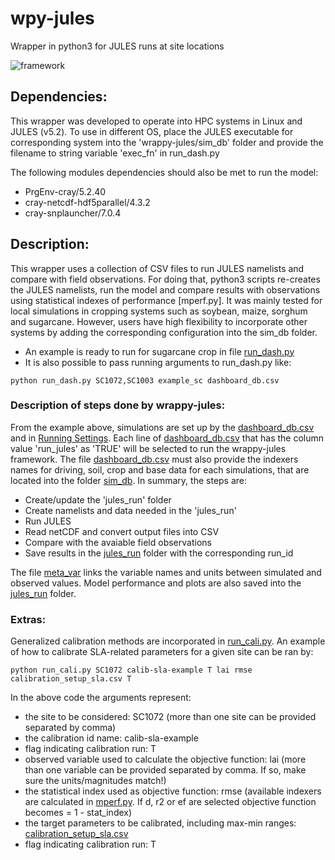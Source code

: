 # wpy-jules
Wrapper in python3 for JULES runs at site locations 

![framework](https://github.com/Murilodsv/wrappy-jules/blob/main/framework.png)

## Dependencies:

This wrapper was developed to operate into HPC systems in Linux and JULES (v5.2). To use in different OS, place the JULES executable for corresponding system into the 'wrappy-jules/sim_db' folder and provide the filename to string variable 'exec_fn' in run_dash.py

The following modules dependencies should also be met to run the model:

- PrgEnv-cray/5.2.40
- cray-netcdf-hdf5parallel/4.3.2
- cray-snplauncher/7.0.4

## Description:
This wrapper uses a collection of CSV files to run JULES namelists and compare with field observations. For doing that, python3 scripts re-creates the JULES namelists, run the model and compare results with observations using statistical indexes of performance [mperf.py]. 
It was mainly tested for local simulations in cropping systems such as soybean, maize, sorghum and sugarcane. However, users have high flexibility to incorporate other systems by adding the corresponding configuration into the sim_db folder.

- An example is ready to run for sugarcane crop in file [run_dash.py](https://github.com/Murilodsv/wrappy-jules/blob/main/run_dash.py)
- It is also possible to pass running arguments to run_dash.py like:

```
python run_dash.py SC1072,SC1003 example_sc dashboard_db.csv
```

### Description of steps done by wrappy-jules:
From the example above, simulations are set up by the [dashboard_db.csv](https://github.com/Murilodsv/wrappy-jules/blob/main/dashboard_db.csv) and in [Running Settings](https://github.com/Murilodsv/wrappy-jules/blob/277df71f1aa16bac6ed20ea0e596daff8624c0e6/run_dash.py#L18-L39). Each line of [dashboard_db.csv](https://github.com/Murilodsv/wrappy-jules/blob/main/dashboard_db.csv) that has the column value 'run_jules' as 'TRUE' will be selected to run the wrappy-jules framework. The file [dashboard_db.csv](https://github.com/Murilodsv/wrappy-jules/blob/main/dashboard_db.csv) must also provide the indexers names for driving, soil, crop and base data for each simulations, that are located into the folder [sim_db](https://github.com/Murilodsv/wrappy-jules/tree/main/sim_db). In summary, the steps are:
- Create/update the 'jules_run' folder
- Create namelists and data needed in the 'jules_run'
- Run JULES
- Read netCDF and convert output files into CSV
- Compare with the avaiable field observations
- Save results in the [jules_run](https://github.com/Murilodsv/wrappy-jules/tree/main/jules_run) folder with the corresponding run_id

The file [meta_var](https://github.com/Murilodsv/wrappy-jules/blob/main/meta_var.csv) links the variable names and units between simulated and observed values. Model performance and plots are also saved into the [jules_run](https://github.com/Murilodsv/wrappy-jules/tree/main/jules_run) folder.

### Extras:

Generalized calibration methods are incorporated in [run_cali.py](https://github.com/Murilodsv/wrappy-jules/blob/main/run_cali.py). An example of how to calibrate SLA-related parameters for a given site can be ran by:

```
python run_cali.py SC1072 calib-sla-example T lai rmse calibration_setup_sla.csv T
```

In the above code the arguments represent:
- the site to be considered: SC1072 (more than one site can be provided separated by comma)
- the calibration id name: calib-sla-example
- flag indicating calibration run: T
- observed variable used to calculate the objective function: lai (more than one variable can be provided separated by comma. If so, make sure the units/magnitudes match!)
- the statistical index used as objective function: rmse (available indexers are calculated in [mperf.py](https://github.com/Murilodsv/wrappy-jules/blob/main/get_model_perf/mperf.py). If d, r2 or ef are selected objective function becomes = 1 - stat_index)
- the target parameters to be calibrated, including max-min ranges: [calibration_setup_sla.csv](https://github.com/Murilodsv/wrappy-jules/blob/main/calibration_setup_sla.csv)
- flag indicating calibration run: T
